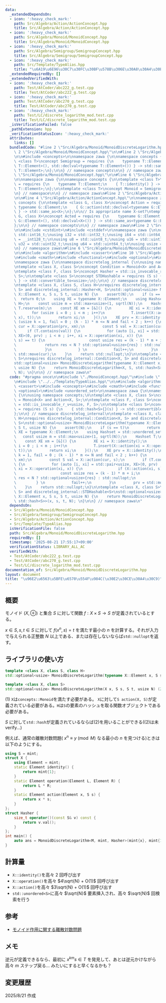 ```yaml
---
data:
  _extendedDependsOn:
  - icon: ':heavy_check_mark:'
    path: Src/Algebra/Action/ActionConcept.hpp
    title: Src/Algebra/Action/ActionConcept.hpp
  - icon: ':heavy_check_mark:'
    path: Src/Algebra/Monoid/MonoidConcept.hpp
    title: Src/Algebra/Monoid/MonoidConcept.hpp
  - icon: ':heavy_check_mark:'
    path: Src/Algebra/Semigroup/SemigroupConcept.hpp
    title: Src/Algebra/Semigroup/SemigroupConcept.hpp
  - icon: ':heavy_check_mark:'
    path: Src/Template/TypeAlias.hpp
    title: "\u6A19\u6E96\u30C7\u30FC\u30BF\u578B\u306E\u30A8\u30A4\u30EA\u30A2\u30B9"
  _extendedRequiredBy: []
  _extendedVerifiedWith:
  - icon: ':heavy_check_mark:'
    path: Test/AtCoder/abc222_g.test.cpp
    title: Test/AtCoder/abc222_g.test.cpp
  - icon: ':heavy_check_mark:'
    path: Test/AtCoder/abc270_g.test.cpp
    title: Test/AtCoder/abc270_g.test.cpp
  - icon: ':heavy_check_mark:'
    path: Test/LC/discrete_logarithm_mod.test.cpp
    title: Test/LC/discrete_logarithm_mod.test.cpp
  _isVerificationFailed: false
  _pathExtension: hpp
  _verificationStatusIcon: ':heavy_check_mark:'
  attributes:
    links: []
  bundledCode: "#line 2 \"Src/Algebra/Monoid/MonoidDiscreteLogarithm.hpp\"\n\n#line\
    \ 2 \"Src/Algebra/Monoid/MonoidConcept.hpp\"\n\n#line 2 \"Src/Algebra/Semigroup/SemigroupConcept.hpp\"\
    \n\n#include <concepts>\n\nnamespace zawa {\n\nnamespace concepts {\n\ntemplate\
    \ <class T>\nconcept Semigroup = requires {\n    typename T::Element;\n    { T::operation(std::declval<typename\
    \ T::Element>(), std::declval<typename T::Element>()) } -> std::same_as<typename\
    \ T::Element>;\n};\n\n} // namespace concepts\n\n} // namespace zawa\n#line 4\
    \ \"Src/Algebra/Monoid/MonoidConcept.hpp\"\n\n#line 6 \"Src/Algebra/Monoid/MonoidConcept.hpp\"\
    \n\nnamespace zawa {\n\nnamespace concepts {\n\ntemplate <class T>\nconcept Identitiable\
    \ = requires {\n    typename T::Element;\n    { T::identity() } -> std::same_as<typename\
    \ T::Element>;\n};\n\ntemplate <class T>\nconcept Monoid = Semigroup<T> and Identitiable<T>;\n\
    \n} // namespace\n\n} // namespace zawa\n#line 2 \"Src/Algebra/Action/ActionConcept.hpp\"\
    \n\n#line 4 \"Src/Algebra/Action/ActionConcept.hpp\"\n\nnamespace zawa {\n\nnamespace\
    \ concepts {\n\ntemplate <class G, class X>\nconcept Action = requires {\n   \
    \ typename G::Element;\n    { G::action(std::declval<typename G::Element>(), std::declval<X>())\
    \ } -> std::same_as<X>;\n};\n\n// Is appropriate name X-set?\ntemplate <class\
    \ G, class X>\nconcept Acted = requires {\n    typename G::Element;\n    { G::acted(std::declval<typename\
    \ G::Element>(), std::declval<X>()) } -> std::same_as<typename G::Element>;\n\
    };\n\n} // namespace concepts\n\n} // namespace zawa\n#line 2 \"Src/Template/TypeAlias.hpp\"\
    \n\n#include <cstdint>\n#include <cstddef>\n\nnamespace zawa {\n\nusing i16 =\
    \ std::int16_t;\nusing i32 = std::int32_t;\nusing i64 = std::int64_t;\nusing i128\
    \ = __int128_t;\n\nusing u8 = std::uint8_t;\nusing u16 = std::uint16_t;\nusing\
    \ u32 = std::uint32_t;\nusing u64 = std::uint64_t;\n\nusing usize = std::size_t;\n\
    \n} // namespace zawa\n#line 6 \"Src/Algebra/Monoid/MonoidDiscreteLogarithm.hpp\"\
    \n\n#include <algorithm>\n#include <cassert>\n#line 10 \"Src/Algebra/Monoid/MonoidDiscreteLogarithm.hpp\"\
    \n#include <cmath>\n#include <functional>\n#include <optional>\n#include <unordered_set>\n\
    \nnamespace zawa {\n\nnamespace discretelog_internal {\n\nusing namespace concepts;\n\
    \ntemplate <class X, class S>\nconcept Condition = Monoid<X> and Action<X, S>;\n\
    \ntemplate <class F, class S>\nconcept Hasher = std::is_invocable_r_v<usize, F,\
    \ S>;\n\ntemplate <class S>\nconcept STDHashable = requires (S s) {\n    { std::hash<S>{}(s)\
    \ } -> std::convertible_to<usize>;\n};\n\n} // namespace discretelog_internal\n\
    \ntemplate <class X, class S, class H>\nrequires discretelog_internal::Condition<X,\
    \ S> and discretelog_internal::Hasher<H, S>\nstd::optional<usize> MonoidDiscreteLogarithm(typename\
    \ X::Element x, S s, S t, usize N) {\n    assert(N);\n    if (s == t)\n      \
    \  return 0;\n    using XE = typename X::Element;\n    using Hashset = std::unordered_set<S,\
    \ H>;\n    const usize m = std::max<usize>(1, sqrtl(N));\n    Hashset T;\n   \
    \ T.reserve(m);\n    const XE xm = [&]() {\n        XE xi = X::identity();\n \
    \       for (usize i = 0 ; i < m ; i++)\n            T.insert(X::action(xi = X::operation(xi,\
    \ x), t));\n        return xi;\n    }();\n    XE prv = X::identity();\n    for\
    \ (usize k = 1, fail = 0 ; (k - 1) * m <= N and fail < 2 ; k++) {\n        XE\
    \ cur = X::operation(prv, xm);\n        const S val = X::action(cur, s);\n   \
    \     if (T.contains(val)) {\n            for (auto [i, xi] = std::pair<usize,\
    \ XE>(0, prv) ; i < m ; i++, xi = X::operation(xi, x)) {\n                if (X::action(xi,\
    \ s) == t) {\n                    const usize res = (k - 1) * m + i;\n       \
    \             return res < N ? std::optional<usize>{res} : std::nullopt;\n   \
    \             }\n            } \n            fail++;\n        }\n        prv =\
    \ std::move(cur);\n    }\n    return std::nullopt;\n}\n\ntemplate <class X, class\
    \ S>\nrequires discretelog_internal::Condition<X, S> and discretelog_internal::STDHashable<S>\n\
    std::optional<usize> MonoidDiscreteLogarithm(typename X::Element x, S s, S t,\
    \ usize N) {\n    return MonoidDiscreteLogarithm<X, S, std::hash<S>>(x, s, t,\
    \ N); \n}\n\n} // namespace zawa\n"
  code: "#pragma once\n\n#include \"./MonoidConcept.hpp\"\n#include \"../Action/ActionConcept.hpp\"\
    \n#include \"../../Template/TypeAlias.hpp\"\n\n#include <algorithm>\n#include\
    \ <cassert>\n#include <concepts>\n#include <cmath>\n#include <functional>\n#include\
    \ <optional>\n#include <unordered_set>\n\nnamespace zawa {\n\nnamespace discretelog_internal\
    \ {\n\nusing namespace concepts;\n\ntemplate <class X, class S>\nconcept Condition\
    \ = Monoid<X> and Action<X, S>;\n\ntemplate <class F, class S>\nconcept Hasher\
    \ = std::is_invocable_r_v<usize, F, S>;\n\ntemplate <class S>\nconcept STDHashable\
    \ = requires (S s) {\n    { std::hash<S>{}(s) } -> std::convertible_to<usize>;\n\
    };\n\n} // namespace discretelog_internal\n\ntemplate <class X, class S, class\
    \ H>\nrequires discretelog_internal::Condition<X, S> and discretelog_internal::Hasher<H,\
    \ S>\nstd::optional<usize> MonoidDiscreteLogarithm(typename X::Element x, S s,\
    \ S t, usize N) {\n    assert(N);\n    if (s == t)\n        return 0;\n    using\
    \ XE = typename X::Element;\n    using Hashset = std::unordered_set<S, H>;\n \
    \   const usize m = std::max<usize>(1, sqrtl(N));\n    Hashset T;\n    T.reserve(m);\n\
    \    const XE xm = [&]() {\n        XE xi = X::identity();\n        for (usize\
    \ i = 0 ; i < m ; i++)\n            T.insert(X::action(xi = X::operation(xi, x),\
    \ t));\n        return xi;\n    }();\n    XE prv = X::identity();\n    for (usize\
    \ k = 1, fail = 0 ; (k - 1) * m <= N and fail < 2 ; k++) {\n        XE cur = X::operation(prv,\
    \ xm);\n        const S val = X::action(cur, s);\n        if (T.contains(val))\
    \ {\n            for (auto [i, xi] = std::pair<usize, XE>(0, prv) ; i < m ; i++,\
    \ xi = X::operation(xi, x)) {\n                if (X::action(xi, s) == t) {\n\
    \                    const usize res = (k - 1) * m + i;\n                    return\
    \ res < N ? std::optional<usize>{res} : std::nullopt;\n                }\n   \
    \         } \n            fail++;\n        }\n        prv = std::move(cur);\n\
    \    }\n    return std::nullopt;\n}\n\ntemplate <class X, class S>\nrequires discretelog_internal::Condition<X,\
    \ S> and discretelog_internal::STDHashable<S>\nstd::optional<usize> MonoidDiscreteLogarithm(typename\
    \ X::Element x, S s, S t, usize N) {\n    return MonoidDiscreteLogarithm<X, S,\
    \ std::hash<S>>(x, s, t, N); \n}\n\n} // namespace zawa\n"
  dependsOn:
  - Src/Algebra/Monoid/MonoidConcept.hpp
  - Src/Algebra/Semigroup/SemigroupConcept.hpp
  - Src/Algebra/Action/ActionConcept.hpp
  - Src/Template/TypeAlias.hpp
  isVerificationFile: false
  path: Src/Algebra/Monoid/MonoidDiscreteLogarithm.hpp
  requiredBy: []
  timestamp: '2025-08-21 17:55:17+09:00'
  verificationStatus: LIBRARY_ALL_AC
  verifiedWith:
  - Test/AtCoder/abc222_g.test.cpp
  - Test/AtCoder/abc270_g.test.cpp
  - Test/LC/discrete_logarithm_mod.test.cpp
documentation_of: Src/Algebra/Monoid/MonoidDiscreteLogarithm.hpp
layout: document
title: "\u96E2\u6563\u5BFE\u6570\u554F\u984C(\u30E2\u30CE\u30A4\u30C9)"
---
```


## 概要

モノイド $(X, \oplus)$ と集合 $S$ に対して関数 $f : X\times S\rightarrow S$ が定義されているとする。

$x \in S, s, t \in S$ に対して $f(x^{n}, s) = t$ を満たす最小の $n$ を計算する。それが入力で与えられる正整数 $N$ 以上である、または存在しないならば`std::nullopt`を返す。

## ライブラリの使い方

```cpp
template <class X, class S, class H>
std::optional<usize> MonoidDiscreteLogarithm(typename X::Element x, S s, S t, usize N)  (1)

template <class X, class S>
std::optional<usize> MonoidDiscreteLogarithm(X x, S s, S t, usize N) (2)
```

(1) `X`は`concepts::Monoid`を満たす必要がある。 `X`に対して`S action(X, S)`が定義されている必要がある。`H`は`S`の要素のハッシュを取る関数オブジェクトである必要がある。

$S$ に対して`std::hash`が定義されているならば(2)を用いることができる((2)は未verify...)

例えば、通常の離散対数問題( $x^{n} \equiv y\pmod{M}$ なる最小の $n$ を見つける)ときは以下のようにする。

```cpp
using S = mint;
struct X {
    using Element = mint;
    static Element identity() {
        return mint{1};
    }
    static Element operation(Element L, Element R) {
        return L * R;
    }
    static Element action(Element x, S s) {
        return x * s;
    }
};
struct Hasher {
    size_t operator()(const S& v) const {
        return v.val();
    }
};
int main() {
    auto ans = MonoidDiscreteLogarithm<M, mint, Hasher>(mint{x}, mint{1}, mint{y}, M);
}
```

## 計算量

- `X::identity()`を高々 $2$ 回呼び出す
- `X::operation()`を高々 $4\sqrt{N} + O(1)$ 回呼び出す
- `X::action()`を高々 $3\sqrt{N} + O(1)$ 回呼び出す
- `std::unordered<S>`に高々 $\sqrt{N}$ 要素挿入され、高々 $\sqrt{N}$ 回検索を行う

## 参考

- [モノイド作用に関する離散対数問題](https://maspypy.com/%E3%83%A2%E3%83%8E%E3%82%A4%E3%83%89%E4%BD%9C%E7%94%A8%E3%81%AB%E9%96%A2%E3%81%99%E3%82%8B%E9%9B%A2%E6%95%A3%E5%AF%BE%E6%95%B0%E5%95%8F%E9%A1%8C)

## メモ

逆元が定義できるなら、最初に $x^{km}s\in T$ を発見して、あとは逆元かけながら高々 $m$ ステップ戻る... みたいにすると早くなるかも？

## 変更履歴

2025/8/21 作成
